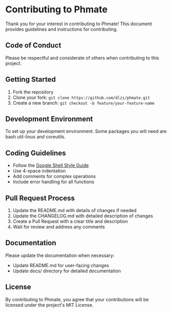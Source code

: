 # Contributing to Phmate

Thank you for your interest in contributing to Phmate! This document provides guidelines and instructions for contributing.

## Code of Conduct

Please be respectful and considerate of others when contributing to this project.

## Getting Started

1. Fork the repository
2. Clone your fork: `git clone https://github.com/dlzi/phmate.git`
3. Create a new branch: `git checkout -b feature/your-feature-name`

## Development Environment

To set up your development environment. Some packages you will need are bash util-linux and coreutils.

## Coding Guidelines

- Follow the [Google Shell Style Guide](https://google.github.io/styleguide/shellguide.html)
- Use 4-space indentation
- Add comments for complex operations
- Include error handling for all functions

## Pull Request Process

1. Update the README.md with details of changes if needed
2. Update the CHANGELOG.md with detailed description of changes
3. Create a Pull Request with a clear title and description
4. Wait for review and address any comments

## Documentation

Please update the documentation when necessary:

- Update README.md for user-facing changes
- Update docs/ directory for detailed documentation

## License

By contributing to Phmate, you agree that your contributions will be licensed under the project's MIT License.
